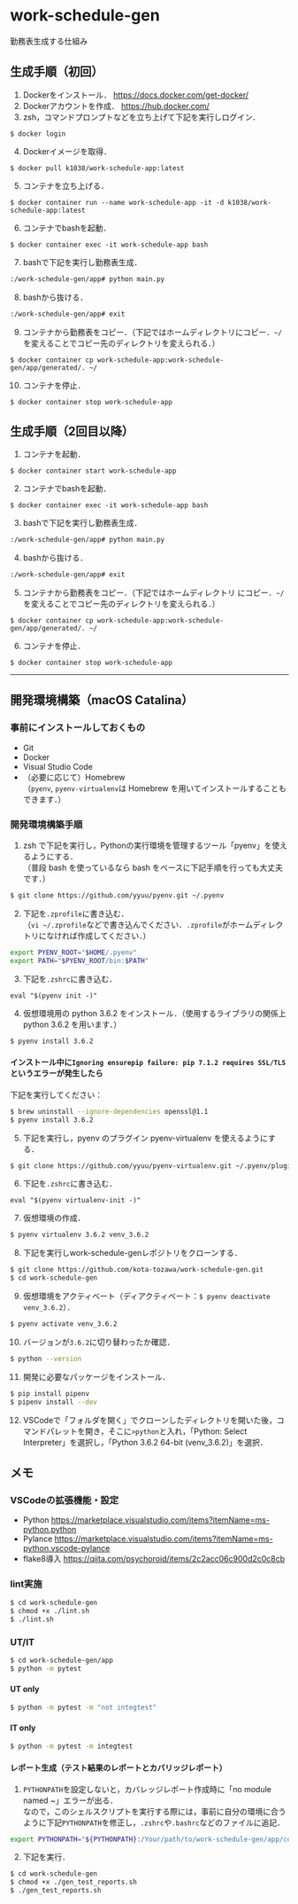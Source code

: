 # work-schedule-gen
勤務表生成する仕組み

## 生成手順（初回）
1. Dockerをインストール．
https://docs.docker.com/get-docker/
2. Dockerアカウントを作成．
https://hub.docker.com/
3. zsh，コマンドプロンプトなどを立ち上げて下記を実行しログイン．
```
$ docker login
```
4. Dockerイメージを取得．
```
$ docker pull k1038/work-schedule-app:latest
```
5. コンテナを立ち上げる．
```
$ docker container run --name work-schedule-app -it -d k1038/work-schedule-app:latest
```
6. コンテナでbashを起動．
```
$ docker container exec -it work-schedule-app bash
```
7. bashで下記を実行し勤務表生成．
```bash
:/work-schedule-gen/app# python main.py
```
8. bashから抜ける．
```bash
:/work-schedule-gen/app# exit
```
9. コンテナから勤務表をコピー．（下記ではホームディレクトリにコピー．`~/`を変えることでコピー先のディレクトリを変えられる．）
```
$ docker container cp work-schedule-app:work-schedule-gen/app/generated/. ~/
```
10. コンテナを停止．
```
$ docker container stop work-schedule-app
```

## 生成手順（2回目以降）
1. コンテナを起動．
```
$ docker container start work-schedule-app
```
2. コンテナでbashを起動．
```
$ docker container exec -it work-schedule-app bash
```
3. bashで下記を実行し勤務表生成．
```bash
:/work-schedule-gen/app# python main.py
```
4. bashから抜ける．
```bash
:/work-schedule-gen/app# exit
```
5. コンテナから勤務表をコピー．（下記ではホームディレクトリ にコピー．`~/`を変えることでコピー先のディレクトリを変えられる．）
```
$ docker container cp work-schedule-app:work-schedule-gen/app/generated/. ~/
```
6. コンテナを停止．
```
$ docker container stop work-schedule-app
```
***

## 開発環境構築（macOS Catalina）
### 事前にインストールしておくもの
- Git
- Docker
- Visual Studio Code
- （必要に応じて）Homebrew \
（`pyenv`, `pyenv-virtualenv`は Homebrew を用いてインストールすることもできます．）

### 開発環境構築手順
1. zsh で下記を実行し，Pythonの実行環境を管理するツール「pyenv」を使えるようにする．\
（普段 bash を使っているなら bash をベースに下記手順を行っても大丈夫です．）
```zsh
$ git clone https://github.com/yyuu/pyenv.git ~/.pyenv
```
2. 下記を`.zprofile`に書き込む．\
（`vi ~/.zprofile`などで書き込んでください．`.zprofile`がホームディレクトリになければ作成してください．）
```zsh
export PYENV_ROOT="$HOME/.pyenv"
export PATH="$PYENV_ROOT/bin:$PATH"
```
3. 下記を`.zshrc`に書き込む．
```
eval "$(pyenv init -)"
```
4. 仮想環境用の python 3.6.2 をインストール．（使用するライブラリの関係上 python 3.6.2 を用います．）
```zsh
$ pyenv install 3.6.2
```
#### インストール中に`Ignoring ensurepip failure: pip 7.1.2 requires SSL/TLS`というエラーが発生したら
下記を実行してください：
```zsh
$ brew uninstall --ignore-dependencies openssl@1.1
$ pyenv install 3.6.2
```
5. 下記を実行し，pyenv のプラグイン pyenv-virtualenv を使えるようにする．
```zsh
$ git clone https://github.com/yyuu/pyenv-virtualenv.git ~/.pyenv/plugins/pyenv-virtualenv
```
6. 下記を`.zshrc`に書き込む．
```
eval "$(pyenv virtualenv-init -)"
```
7. 仮想環境の作成．
```zsh
$ pyenv virtualenv 3.6.2 venv_3.6.2
```
8. 下記を実行しwork-schedule-genレポジトリをクローンする．
```zsh
$ git clone https://github.com/kota-tozawa/work-schedule-gen.git
$ cd work-schedule-gen
```
9. 仮想環境をアクティベート（ディアクティベート：`$ pyenv deactivate venv_3.6.2`）．
```zsh
$ pyenv activate venv_3.6.2
```
10. バージョンが`3.6.2`に切り替わったか確認．
```zsh
$ python --version
```
11. 開発に必要なパッケージをインストール．
```zsh
$ pip install pipenv
$ pipenv install --dev
```
12. VSCodeで「フォルダを開く」でクローンしたディレクトリを開いた後，コマンドパレットを開き，そこに`>python`と入れ，「Python: Select Interpreter」を選択し，「Python 3.6.2 64-bit (venv_3.6.2)」を選択．

## メモ
### VSCodeの拡張機能・設定
- Python
https://marketplace.visualstudio.com/items?itemName=ms-python.python
- Pylance
https://marketplace.visualstudio.com/items?itemName=ms-python.vscode-pylance
- flake8導入
https://qiita.com/psychoroid/items/2c2acc06c900d2c0c8cb

### lint実施
```zsh
$ cd work-schedule-gen
$ chmod +x ./lint.sh
$ ./lint.sh
```

### UT/IT
```zsh
$ cd work-schedule-gen/app
$ python -m pytest
```
#### UT only
```zsh
$ python -m pytest -m "not integtest"
```
#### IT only
```zsh
$ python -m pytest -m integtest
```
#### レポート生成（テスト結果のレポートとカバリッジレポート）
1. `PYTHONPATH`を設定しないと，カバレッジレポート作成時に「no module named ~」エラーが出る．\
なので，このシェルスクリプトを実行する際には，事前に自分の環境に合うように下記`PYTHONPATH`を修正し，`.zshrc`や`.bashrc`などのファイルに追記．
```zsh
export PYTHONPATH="${PYTHONPATH}:/Your/path/to/work-schedule-gen/app/components"
```
2. 下記を実行．
```zsh
$ cd work-schedule-gen
$ chmod +x ./gen_test_reports.sh
$ ./gen_test_reports.sh
```
